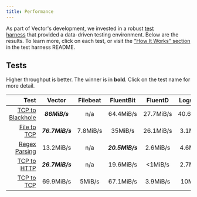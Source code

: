 ```yaml
---
title: Performance
---
```


As part of Vector's development, we invested in a robust [test \
harness][urls.test_harness] that provided a data-driven testing environment.
Below are the results. To learn more, click on each test, or visit the
["How It Works" section][urls.test_harness#how-it-works] in the test harness
README.

## Tests

Higher throughput is better. The winner is in **bold**. Click on the test name for more detail.

| Test | Vector | Filebeat | FluentBit | FluentD | Logstash | SplunkUF | SplunkHF |
| ---: | :---: | :---: | :---: | :---: | :---: | :---: | :---: |
| [TCP to Blackhole][urls.tcp_to_blackhole_performance_test] | _**86MiB/s**_ | n/a | 64.4MiB/s | 27.7MiB/s | 40.6MiB/s | n/a | n/a |
| [File to TCP][urls.file_to_tcp_performance_test] | _**76.7MiB/s**_ | 7.8MiB/s | 35MiB/s | 26.1MiB/s | 3.1MiB/s | 40.1MiB/s | 39MiB/s |
| [Regex Parsing][urls.regex_parsing_performance_test] | 13.2MiB/s | n/a | _**20.5MiB/s**_ | 2.6MiB/s | 4.6MiB/s | n/a | 7.8MiB/s |
| [TCP to HTTP][urls.tcp_to_http_performance_test] | _**26.7MiB/s**_ | n/a | 19.6MiB/s | <1MiB/s | 2.7MiB/s | n/a | n/a |
| [TCP to TCP][urls.tcp_to_tcp_performance_test] | 69.9MiB/s | 5MiB/s | 67.1MiB/s | 3.9MiB/s | 10MiB/s | _**70.4MiB/s**_ | 7.6MiB/s |


[urls.file_to_tcp_performance_test]: https://github.com/timberio/vector-test-harness/tree/master/cases/file_to_tcp_performance
[urls.regex_parsing_performance_test]: https://github.com/timberio/vector-test-harness/tree/master/cases/regex_parsing_performance
[urls.tcp_to_blackhole_performance_test]: https://github.com/timberio/vector-test-harness/tree/master/cases/tcp_to_blackhole_performance
[urls.tcp_to_http_performance_test]: https://github.com/timberio/vector-test-harness/tree/master/cases/tcp_to_http_performance
[urls.tcp_to_tcp_performance_test]: https://github.com/timberio/vector-test-harness/tree/master/cases/tcp_to_tcp_performance
[urls.test_harness#how-it-works]: https://github.com/timberio/vector-test-harness/#how-it-works
[urls.test_harness]: https://github.com/timberio/vector-test-harness/
